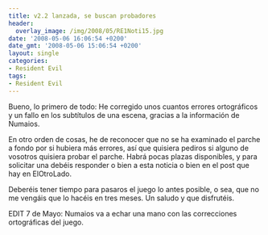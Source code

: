 ```yaml
---
title: v2.2 lanzada, se buscan probadores
header:
  overlay_image: /img/2008/05/RE1Noti15.jpg
date: '2008-05-06 16:06:54 +0200'
date_gmt: '2008-05-06 15:06:54 +0200'
layout: single
categories:
- Resident Evil
tags:
- Resident Evil
---
```

Bueno, lo primero de todo: He corregido unos cuantos errores ortográficos y un fallo 
en los subtítulos de una escena, gracias a la información de Numaios.

En otro orden de cosas, he de reconocer que no se ha examinado el parche a fondo por 
si hubiera más errores, así que quisiera pediros si alguno de vosotros quisiera probar 
el parche. Habrá pocas plazas disponibles, y para solicitar una debéis responder o bien 
a esta noticia o bien en el post que hay en ElOtroLado.

Deberéis tener tiempo para pasaros el juego lo antes posible, o sea, que no me vengáis 
que lo hacéis en tres meses. Un saludo y que disfrutéis.

EDIT 7 de Mayo: Numaios va a echar una mano con las correcciones ortográficas del juego.
